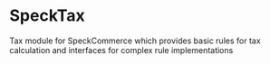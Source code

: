SpeckTax
========

Tax module for SpeckCommerce which provides basic rules for tax calculation and interfaces for complex rule implementations